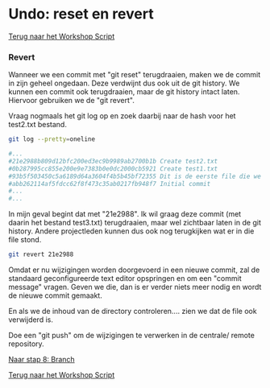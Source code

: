 # Undo: reset en revert

[Terug naar het Workshop Script](handson.md)

### Revert

Wanneer we een commit met "git reset" terugdraaien, maken we de commit in zijn geheel ongedaan. Deze verdwijnt dus ook uit de git history. We kunnen een commit ook terugdraaien, maar de git history intact laten. Hiervoor gebruiken we de "git revert".

Vraag nogmaals het git log op en zoek daarbij naar de hash voor het test2.txt bestand.

```bash
git log --pretty=oneline

#...
#21e2988b809d12bfc200ed3ec9b9989ab2700b1b Create test2.txt
#0b287995cc855e200e9e7383b0e0dc2000cb5921 Create test1.txt
#93b5f503450c5a6189d64a3604f4b5b45bf72355 Dit is de eerste file die we toevoegen
#abb262114af5fdcc62f8f473c35ab0217fb948f7 Initial commit
#...
#...
```

In mijn geval begint dat met "21e2988". Ik wil graag deze commit (met daarin het bestand test3.txt) terugdraaien, maar wel zichtbaar laten in de git history. Andere projectleden kunnen dus ook nog terugkijken wat er in die file stond.

```bash
git revert 21e2988
```

Omdat er nu wijzigingen worden doorgevoerd in een nieuwe commit, zal de standaard geconfigureerde text editor opspringen en om een "commit message" vragen. Geven we die, dan is er verder niets meer nodig en wordt de nieuwe commit gemaakt.

En als we de inhoud van de directory controleren.... zien we dat de file ook verwijderd is.

Doe een "git push" om de wijzigingen te verwerken in de centrale/ remote repository.

[Naar stap 8: Branch](8-branch.md)

[Terug naar het Workshop Script](handson.md)
